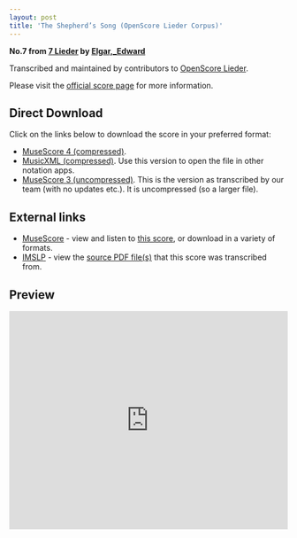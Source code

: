 ```yaml
---
layout: post
title: 'The Shepherd’s Song (OpenScore Lieder Corpus)'
---
```


__No.7 from [7 Lieder](https://fourscoreandmore.org/OpenScore/Elgar%2C_Edward/7_Lieder/) by [Elgar,_Edward](https://fourscoreandmore.org/OpenScore/Elgar%2C_Edward)__

Transcribed and maintained by contributors to [OpenScore Lieder].

Please visit the [official score page] for more information.

[official score page]: https://musescore.com/openscore-lieder-corpus/scores/6236155
[OpenScore Lieder]: https://musescore.com/openscore-lieder-corpus

## Direct Download

Click on the links below to download the score in your preferred format:
- [MuseScore 4 (compressed)](https://fourscoreandmore.org/OpenScore/Elgar%2C_Edward/7_Lieder/7_The_Shepherd%E2%80%99s_Song.mscz).
- [MusicXML (compressed)](https://fourscoreandmore.org/OpenScore/Elgar%2C_Edward/7_Lieder/7_The_Shepherd%E2%80%99s_Song.mxl). Use this version to open the file in other notation apps.
- [MuseScore 3 (uncompressed)](https://raw.githubusercontent.com/OpenScore/Lieder/refs/heads/main/scores/Elgar%2C_Edward/7_Lieder/7_The_Shepherd%E2%80%99s_Song/lc6236155.mscx). This is the version as transcribed by our team (with no updates etc.). It is uncompressed (so a larger file).

## External links

- [MuseScore] - view and listen to [this score][MuseScore], or download in a variety of formats.
- [IMSLP] - view the [source PDF file(s)][IMSLP] that this score was transcribed from.

[MuseScore]: https://musescore.com/score/6236155
[IMSLP]: https://imslp.org/wiki/Special:ReverseLookup/556602

## Preview

<iframe width="100%" height="394" src="https://musescore.com/openscore-lieder-corpus/scores/6236155/embed" frameborder="0" allowfullscreen allow="autoplay; fullscreen"></iframe>
